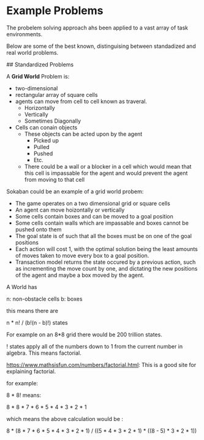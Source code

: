 # Example Problems 

The probelem solving approach ahs been applied to a vast array of task environments.

Below are some of the best known, distinguising between standadized and real world problems. 

## Standardized Problems 

A **Grid World** Problem is:

- two-dimensional
- rectangular array of square cells 
- agents can move from cell to cell known as traveral.
  - Horizontally
  - Vertically 
  - Sometimes Diagonally 
- Cells can conain objects 
  - These objects can be acted upon by the agent 
    - Picked up 
    - Pulled 
    - Pushed 
    - Etc. 
  - There could be a wall or a blocker in a cell which would mean that this cell is impassable for the agent and would prevent the agent from moving to that cell 

Sokaban could be an example of a grid world probem: 

- The game operates on a two dimensional grid or square cells 
- An agent can move hoizontally or vertically 
- Some cells contain boxes and can be moved to a goal position
- Some cells contain walls which are impassable and boxes cannot be pushed onto them 
- The goal state is of such that all the boxes must be on one of the goal positions 
- Each action will cost 1, with the optimal solution being the least amounts of moves taken to move every box to a goal position. 
- Transaction model returns the state occured by a previous action, such as incrementing the move count by one, and dictating the new positions of the agent and maybe a box moved by the agent. 

A World has 

n: non-obstacle cells 
b: boxes 

this means there are 

n * n! / (b!(n - b)!) states 

For example on an 8*8 grid there would be 200 trillion states. 

! states apply all of the numbers down to 1 from the current number in algebra. This means factorial. 

https://www.mathsisfun.com/numbers/factorial.html: This is a good site for explaining factorial. 


for example: 

8 * 8! means: 

8 * 8 * 7 * 6 * 5 * 4 * 3 * 2 * 1 

which means the above calculation would be : 

8 * (8 * 7 * 6 * 5 * 4 * 3 * 2 * 1) /
  ((5 * 4 * 3 * 2 * 1) * ((8 - 5) * 3 * 2 * 1))
